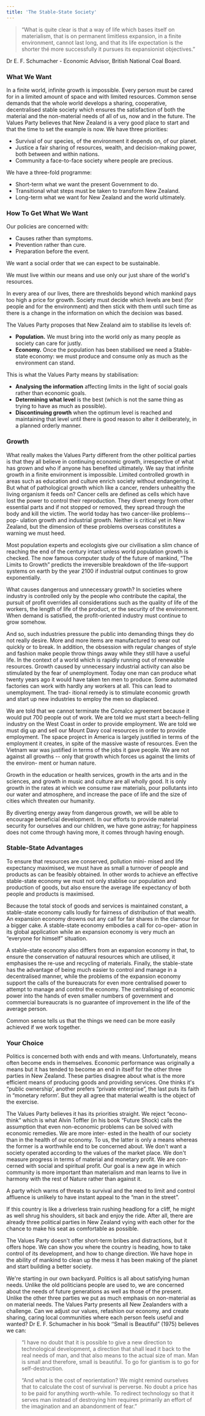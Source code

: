 ```yaml
---
title: 'The Stable-State Society'
---
```


> “What is quite clear is that a way of life which bases itself on materialism, that is on permanent limitless expansion, in a finite environment, cannot last long, and that its life expectation is the shorter thé more successfully it pursues its expansionist objectives.”

Dr E. F. Schumacher - Economic Advisor, British
National Coal Board.

### What We Want
In a finite world, infinite growth is impossible. Every person must be cared for in a limited amount of space and with limited resources. Common sense demands that the whole world develops a sharing, cooperative, decentralised stable society which ensures the satisfaction of both the material and the non-material needs of all of us, now and in the future. The Values Party believes that New Zealand is a very good place to start and that the time to set the example is now. We have three priorities:

* Survival of our species, of the environment it depends on, of our planet.
* Justice a fair sharing of resources, wealth, and decision-making power, both between and within nations.
* Community a face-to-face society where people are precious.

We have a three-fold programme:
* Short-term what we want the present Government to do.
* Transitional what steps must be taken to transform New Zealand.
* Long-term what we want for New Zealand and the world ultimately.

### How To Get What We Want
Our policies are concerned with:
* Causes rather than symptoms.
* Prevention rather than cure.
* Preparation before the event.

We want a social order that we can expect to be sustainable.

We must live within our means and use only our just share of the world's resources.

In every area of our lives, there are thresholds beyond which mankind pays too high a price for growth. Society must decide which levels are best (for people and for the environment) and then stick with them until such time as there is a change in the information on which the decision was based.

The Values Party proposes that New Zealand aim to stabilise its levels of: 
* **Population.** We must bring into the world only as many people as society can care for justly. 
* **Economy.** Once the population has been stabilised we need a Stable-state economy: we must produce and consume only as much as the environment can stand.

This is what the Values Party means by stabilisation:
* **Analysing the information** affecting limits in the light of social goals rather than economic goals. 
* **Determining what level** is the best (which is not the same thing as trying to have as much as possible). 
* **Discontinuing growth** when the optimum level is reached and maintaining that level until there is good reason to alter it deliberately, in a planned orderly manner.

### Growth

What really makes the Values Party different from the other political parties is that they all believe in continuing economic growth, irrespective of what has grown and who if anyone has benefited ultimately. We say that infinite growth in a finite environment is impossible. Limited controlled growth in areas such as education and culture enrich society without endangering it. But what of pathological growth which like a cancer, renders unhealthy the living organism it feeds on? Cancer cells are defined as cells which have lost the power to control their reproduction. They divert energy from other essential parts and if not stopped or removed, they spread through the body and kill the victim. The world today has two cancer-like problems-- pop- ulation growth and industrial growth. Neither is critical yet in New Zealand, but the dimension of these problems overseas constitutes a warning we must heed.

Most population experts and ecologists give our civilisation a slim chance of reaching the end of the century intact unless world population growth is checked. The now famous computer study of the future of mankind, “The Limits to Growth” predicts the irreversible breakdown of the life-support systems on earth by the year 2100 if industrial output continues to grow exponentially.

What causes dangerous and unnecessary growth? In societies where industry is controlled only by the people who contribute the capital, the pursuit of profit overrides all considerations such as the quality of life of the workers, the length of life of the product, or the security of the environment. When demand is satisfied, the profit-oriented industry must continue to grow somehow.

And so, such industries pressure the public into demanding things they do not really desire. More and more items are manufactured to wear out quickly or to break. In addition, the obsession with regular changes of style and fashion make people throw things away while they still have a useful life. In the context of a world which is rapidly running out of renewable resources.
Growth caused by unnecessary industrial activity can also be stimulated by the fear of unemployment. Today one man can produce what twenty years ago it would have taken ten men to produce. Some automated factories can work with hardly any workers at all. This can lead to unemployment. The trad- itional remedy is to stimulate economic growth and start up new industries to employ the men so displaced.

We are told that we cannot terminate the Comalco agreement because it would put 700 people out of work. We are told we must start a beech-felling industry on the West Coast in order to provide employment. We are told we must dig up and sell our Mount Davy coal resources in order to provide employment. The space project in America is largely justified in terms of the employment it creates, in spite of the massive waste of resources. Even the Vietnam war was justified in terms of the jobs it gave people. We are not against all growths -- only that growth which forces us against the limits of the environ- ment or human nature.

Growth in the education or health services, growth in the arts and in the sciences, and growth in music and culture are all wholly good. It is only growth in the rates at which we consume raw materials, pour pollutants into our water and atmosphere, and increase the pace of life and the size of cities which threaten our humanity.

By diverting energy away from dangerous growth, we will be able to encourage beneficial development. In our efforts to provide material security for ourselves and our children, we have gone astray; for happiness does not come through having more, it comes through having enough.

### Stable-State Advantages

To ensure that resources are conserved, pollution mini- mised and life expectancy maximised, we must have as small a turnover of people and products as can be feasibly obtained. In other words to achieve an effective stable-state economy we must not only stablise our population and production of goods, but also ensure the average life expectancy of both people and products is maximised.

Because the total stock of goods and services is maintained constant, a stable-state economy calls loudly for fairness of distribution of that wealth. An expansion economy drowns out any call for fair shares in the clamour for a bigger cake. A stable-state economy embodies a call for co-oper- ation in its global application while an expansion economy is very much an “everyone for himself” situation.

A stable-state economy also differs from an expansion economy in that, to ensure the conservation of natuural resources which are utilised, it emphasises the re-use and recycling of materials. Finally, the stable-state has the advantage of being much easier to control and manage in a decentralised manner, while the problems of the expansion economy support the calls of the bureaucrats for even more centralised power to attempt to manage and control the economy. The centralising of economic power into the hands of even smaller numbers of government and commercial bureaucrats is no guarantee of improvement in the life of the average person. 

Common sense tells us that the things we need can be more easily achieved if we work together. 

### Your Choice

Politics is concerned both with ends and with means.
Unfortunately, means often become ends in themselves. Economic performance was originally a means but it has tended to become an end in itself for the other three parties in New Zealand. These parties disagree about what is the more efficient means of producing goods and providing services. One thinks it's “public ownership’, another prefers “private enterprise”, the last puts its faith in “monetary reform’. But they all agree that material wealth is the object of the exercise.

The Values Party believes it has its priorities straight. We reject “econo-think” which is what Alvin Toffler (in his book “Future Shock) calls the assumption that even non-economic problems can be solved with economic remedies. We are more inter- ested in the health of our society than in the health of our economy. To us, the latter is only a means whereas the former is a worthwhile end to be concerned about. We don't want a society operated according to the values of the market place. We don't measure progress in terms of material and monetary profit. We are con- cerned with social and spiritual profit. Our goal is a new age in which community is more important than materialism and man learns to live in harmony with the rest of Nature rather than against it.

A party which warns of threats to survival and the need to limit and control affluence is unlikely to have instant appeal to the “man in the street”.

If this country is like a driverless train rushing headlong for a cliff, he might as well shrug his shoulders, sit back and enjoy the ride. After all, there are already three political parties in New Zealand vying with each other for the chance to make his seat as comfortable as possible.

The Values Party doesn't offer short-term bribes and distractions, but it offers hope. We can show you where the country is heading, how to take control of its development, and how to change direction. We have hope in the ability of mankind to clean up the mess it has been making of the planet and start building a better society.

We're starting in our own backyard. Politics is all about satisfying human needs. Unlike the old politicians people are used to, we are concerned about the needs of future generations as well as those of the present. Unlike the other three parties we put as much emphasis on non-material as on material needs. The Values Party presents all New Zealanders with a challenge. Can we adjust our values, refashion our economy, and create sharing, caring local communities where each person feels useful and wanted? Dr E. F. Schumacher in his book ‘‘Small is Beautiful” (1975) believes we can:

> “I have no doubt that it is possible to give a new direction to technological development, a direction that shall lead it back to the real needs of man, and that also means to the actual size of man. Man is small and therefore, small is beautiful. To go for giantism is to go for self-destruction.
> 
>  “And what is the cost of reorientation? We might remind ourselves that to calculate the cost of survival is perverse. No doubt a price has to be paid for anything worth-while. To redirect technology so that it serves man instead of destroying him requires primarily an effort of the imagination and an abandonment of fear.”
